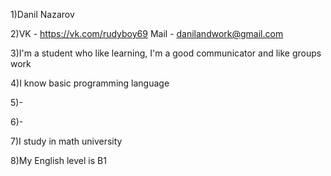 1)Danil Nazarov

2)VK - https://vk.com/rudyboy69 Mail - danilandwork@gmail.com

3)I'm a student who like learning, I'm a good communicator and like groups work

4)I know basic programming language 

5)-

6)-

7)I study in math university

8)My English level is B1

